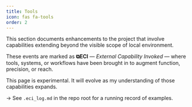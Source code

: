 ```yaml
---
title: Tools
icon: fas fa-tools
order: 2
---
```


This section documents enhancements to the project that involve capabilities extending beyond the visible scope of local environment.

These events are marked as **⧉ECI** — *External Capability Invoked* — where tools, systems, or workflows have been brought in to augment function, precision, or reach.

This page is experimental. It will evolve as my understanding of those capabilities expands.

→ See `.eci_log.md` in the repo root for a running record of examples.

<!-- #eci #external-tools #experimental #notes -->

